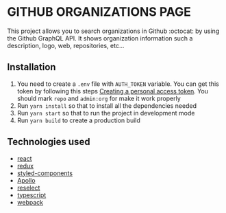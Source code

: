 # GITHUB ORGANIZATIONS PAGE

This project allows you to search organizations in Github :octocat: by using the Github GraphQL API. It shows organization information such a description, logo, web, repositories, etc...

## Installation
1. You need to create a `.env` file with `AUTH_TOKEN` variable. You can get this token by following this steps [Creating a personal access token](https://docs.github.com/en/github/authenticating-to-github/creating-a-personal-access-token). You should mark `repo` and `admin:org` for make it work properly
2. Run `yarn install` so that to install all the dependencies needed
3. Run `yarn start` so that to run the project in development mode
4. Run `yarn build` to create a production build

## Technologies used
- [react](https://reactjs.org/)
- [redux](https://redux.js.org/)
- [styled-components](https://styled-components.com/)
- [Apollo](https://www.apollographql.com/)
- [reselect](https://github.com/reduxjs/reselect)
- [typescript](https://www.typescriptlang.org/)
- [webpack](https://webpack.js.org/)